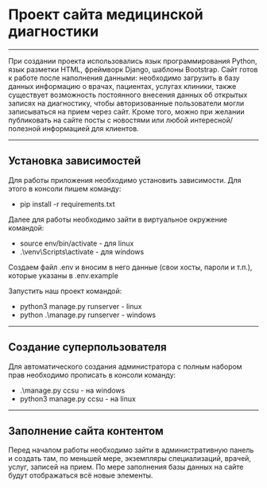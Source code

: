 # Проект сайта медицинской диагностики
___
При создании проекта использовались язык программирования Python, язык разметки HTML, фреймворк Django, шаблоны
Bootstrap. Сайт готов к работе после наполнения данными: необходимо загрузить в базу данных информацию о врачах,
пациентах, услугах клиники, также существует возможность постоянного внесения данных об открытых записях на диагностику,
чтобы авторизованные пользователи могли записываться на прием через сайт. Кроме того, можно при желании публиковать на
сайте посты с новостями или любой интересной/полезной информацией для клиентов.

___

## Установка зависимостей

Для работы приложения необходимо установить зависимости. Для этого в консоли пишем команду:

- pip install -r requirements.txt

Далее для работы необходимо зайти в виртуальное окружение командой:

- source env/bin/activate - для linux
- .\venv\Scripts\activate - для windows

Создаем файл .env и вносим в него данные (свои хосты, пароли и т.п.), которые указаны в .env.example

Запустить наш проект командой:

- python3 manage.py runserver - linux
- python .\manage.py runserver - windows



___

## Создание суперпользователя

Для автоматического создания администратора с полным набором прав необходимо прописать в консоли команду:

- .\manage.py ccsu - на windows
- python3 manage.py ccsu - на linux

___

## Заполнение сайта контентом

Перед началом работы необходимо зайти в административную панель и создать там, по меньшей мере, экземпляры
специализаций, врачей, услуг, записей на прием. По мере заполнения базы данных на сайте будут отображаться всё новые
элементы.




